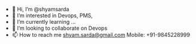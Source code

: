 - 👋 Hi, I’m @shyamsarda
- 👀 I’m interested in Devops, PMS, 
- 🌱 I’m currently learning ...
- 💞️ I’m looking to collaborate on Devops
- 📫 How to reach me shyam.sarda@gmail.com Mobile: +91-9845228999

<!---
shyamsarda/shyamsarda is a ✨ special ✨ repository because its `README.md` (this file) appears on your GitHub profile.
You can click the Preview link to take a look at your changes.
--->
